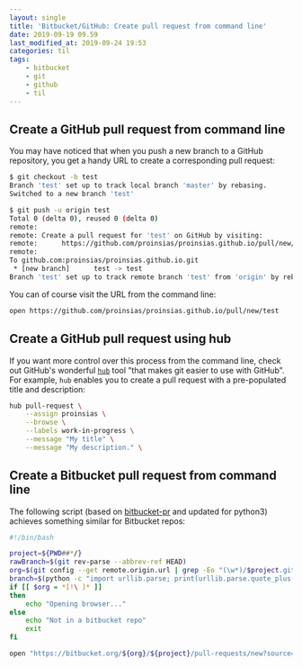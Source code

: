 ```yaml
---
layout: single
title: 'Bitbucket/GitHub: Create pull request from command line'
date: 2019-09-19 09.59
last_modified_at: 2019-09-24 19:53
categories: til
tags:
    - bitbucket
    - git
    - github
    - til
---
```


## Create a GitHub pull request from command line

You may have noticed that when you push a new branch to a GitHub repository,
you get a handy URL to create a corresponding pull request:

```bash
$ git checkout -b test
Branch 'test' set up to track local branch 'master' by rebasing.
Switched to a new branch 'test'

$ git push -u origin test
Total 0 (delta 0), reused 0 (delta 0)
remote:
remote: Create a pull request for 'test' on GitHub by visiting:
remote:      https://github.com/proinsias/proinsias.github.io/pull/new/test
remote:
To github.com:proinsias/proinsias.github.io.git
 * [new branch]      test -> test
Branch 'test' set up to track remote branch 'test' from 'origin' by rebasing.
```

You can of course visit the URL from the command line:

```bash
open https://github.com/proinsias/proinsias.github.io/pull/new/test
```

## Create a GitHub pull request using hub

If you want more control over this process from the command line,
check out GitHub's wonderful [`hub`](https://github.com/github/hub) tool "that makes git easier to use with GitHub".
For example, `hub` enables you to create a pull request with a pre-populated title and description:

```bash
hub pull-request \
    --assign proinsias \
    --browse \
    --labels work-in-progress \
    --message "My title" \
    --message "My description." \
```

## Create a Bitbucket pull request from command line

The following script (based on [bitbucket-pr](https://www.npmjs.com/package/bitbucket-pr) and updated for python3)
achieves something similar for Bitbucket repos:

```bash
#!/bin/bash

project=${PWD##*/}
rawBranch=$(git rev-parse --abbrev-ref HEAD)
org=$(git config --get remote.origin.url | grep -Eo "(\w*)/$project.git\/?$" | cut -d/ -f1)
branch=$(python -c "import urllib.parse; print(urllib.parse.quote_plus('''$rawBranch'''))")
if [[ $org = *[!\ ]* ]]
then
    echo "Opening browser..."
else
    echo "Not in a bitbucket repo"
    exit
fi

open "https://bitbucket.org/${org}/${project}/pull-requests/new?source=${branch}"
```
